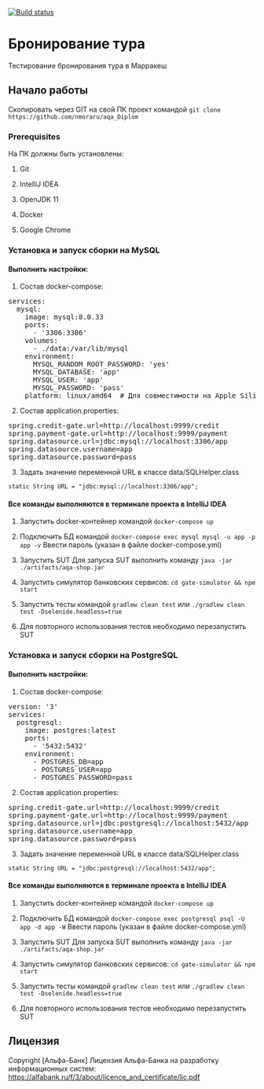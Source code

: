 [![Build status](https://ci.appveyor.com/api/projects/status/us68x2l2prt918lh?svg=true)](https://ci.appveyor.com/project/nmoraru/aqa-diplom)

# Бронирование тура

Тестирование бронирования тура в Марракеш

## Начало работы

Скопировать через GIT на свой ПК проект командой `git clone https://github.com/nmoraru/aqa_Diplom`

### Prerequisites

На ПК должны быть установлены:

1. Git

2. IntelliJ IDEA

3. OpenJDK 11

4. Docker 

5. Google Chrome

### Установка и запуск сборки на MySQL
#### Выполнить настройки:
1. Состав docker-compose:
<pre>
services:
  mysql:
    image: mysql:8.0.33
    ports:
      - '3306:3306'
    volumes:
      - ./data:/var/lib/mysql
    environment:
      MYSQL_RANDOM_ROOT_PASSWORD: 'yes'
      MYSQL_DATABASE: 'app'
      MYSQL_USER: 'app'
      MYSQL_PASSWORD: 'pass'
    platform: linux/amd64  # Для совместимости на Apple Silicon
</pre>
2. Состав application.properties:
<pre>
spring.credit-gate.url=http://localhost:9999/credit
spring.payment-gate.url=http://localhost:9999/payment
spring.datasource.url=jdbc:mysql://localhost:3306/app
spring.datasource.username=app
spring.datasource.password=pass
</pre>
3. Задать значение переменной URL в классе data/SQLHelper.class

`static String URL = "jdbc:mysql://localhost:3306/app";`

#### Все команды выполняются в терминале проекта в IntelliJ IDEA

1. Запустить docker-контейнер командой 
`docker-compose up`

2. Подключить БД командой 
`docker-compose exec mysql mysql -u app -p app -v`
Ввести пароль (указан в файле docker-compose.yml)

3. Запустить SUT
Для запуска SUT выполнить команду 
`java -jar ./artifacts/aqa-shop.jar`

4. Запустить симулятор банковских сервисов:
 `cd gate-simulator && npm start`

5. Запустить тесты командой `gradlew clean test` или `./gradlew clean test -Dselenide.headless=true`
 
6. Для повторного использования тестов необходимо перезапустить SUT 

### Установка и запуск сборки на PostgreSQL
#### Выполнить настройки:
1. Состав docker-compose:
<pre>
version: '3'
services:
  postgresql:
    image: postgres:latest
    ports:
      - '5432:5432'
    environment:
      - POSTGRES_DB=app
      - POSTGRES_USER=app
      - POSTGRES_PASSWORD=pass
</pre>
2. Состав application.properties:
<pre>
spring.credit-gate.url=http://localhost:9999/credit
spring.payment-gate.url=http://localhost:9999/payment
spring.datasource.url=jdbc:postgresql://localhost:5432/app
spring.datasource.username=app
spring.datasource.password=pass
</pre>
3. Задать значение переменной URL в классе data/SQLHelper.class

`static String URL = "jdbc:postgresql://localhost:5432/app";`


#### Все команды выполняются в терминале проекта в IntelliJ IDEA

1. Запустить docker-контейнер командой 
`docker-compose up`

2. Подключить БД командой 
`docker-compose exec postgresql psql -U app -d app -W`
Ввести пароль (указан в файле docker-compose.yml)

3. Запустить SUT
Для запуска SUT выполнить команду 
`java -jar ./artifacts/aqa-shop.jar`

4. Запустить симулятор банковских сервисов:
 `cd gate-simulator && npm start`

5. Запустить тесты командой `gradlew clean test` или `./gradlew clean test -Dselenide.headless=true`
 
6. Для повторного использования тестов необходимо перезапустить SUT

## Лицензия

Copyright [Альфа-Банк] 
Лицензия Альфа-Банка на разработку информационных систем:
https://alfabank.ru/f/3/about/licence_and_certificate/lic.pdf
